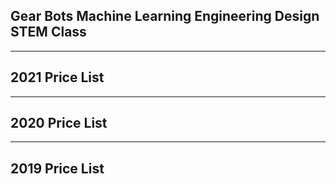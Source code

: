 ## Gear Bots Machine Learning Engineering Design STEM Class




-----

## 2021 Price List


-----

## 2020 Price List



-----

## 2019 Price List
